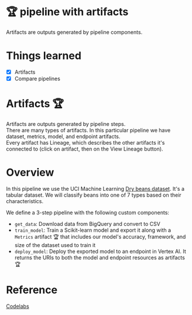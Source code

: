 # 🏆 pipeline with artifacts

Artifacts are outputs generated by pipeline components.

# Things learned
- [x] Artifacts
- [x] Compare pipelines

# Artifacts 🏆
Artifacts are outputs generated by pipeline steps.  
There are many types of artifacts. In this particular pipeline we have dataset, metrics, model, and endpoint artifacts.  
Every artifact has Lineage, which describes the other artifacts it's connected to (click on artifact, then on the View Lineage button).

# Overview
In this pipeline we use the UCI Machine Learning [Dry beans dataset](https://archive.ics.uci.edu/ml/datasets/Dry+Bean+Dataset). It's a tabular dataset. We will classify beans into one of 7 types based on their characteristics.

We define a 3-step pipeline with the following custom components:
- `get_data`: Download data from BigQuery and convert to CSV
- `train_model`: Train a Scikit-learn model and export it along with a `Metrics` artifact 🏆 that includes our model's accuracy, framework, and size of the dataset used to train it
- `deploy_model`: Deploy the exported model to an endpoint in Vertex AI. It returns the URIs to both the model and endpoint resources as artifacts 🏆

# Reference
[Codelabs](https://codelabs.developers.google.com/vertex-mlmd-pipelines)
